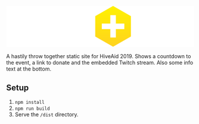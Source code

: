 [![hiveaid logo](https://raw.githubusercontent.com/UoMEsports/hiveaid-static/master/src/assets/img/banner.png)](https://hiveaid.uomesports.co.uk)

A hastily throw together static site for HiveAid 2019. Shows a countdown to the event, a link to donate and the embedded Twitch stream. Also some info text at the bottom.

## Setup
1. `npm install`
2. `npm run build`
3. Serve the `/dist` directory.
